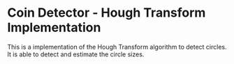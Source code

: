 # Coin Detector - Hough Transform Implementation

This is a implementation of the Hough Transform algorithm to detect circles. It is able to detect and estimate the circle sizes.
